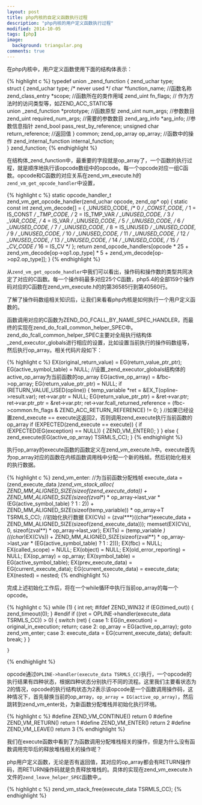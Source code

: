 ```yaml
---
layout: post
title: php内核的自定义函数执行过程
description: "php内核的用户定义函数执行过程"
modified: 2014-10-05
tags: [php]
image:
  background: triangular.png
comments: true
---
```


在php内核中，用户定义函数使用下面的结构体表示：

{% highlight c %}
typedef union _zend_function {
    zend_uchar type;    
    struct {
        zend_uchar type;  /* never used */
        char *function_name;    //函数名称
        zend_class_entry *scope; //函数所在的类作用域
        zend_uint fn_flags;     // 作为方法时的访问类型等，如ZEND_ACC_STATIC等  
        union _zend_function *prototype; //函数原型
        zend_uint num_args;     //参数数目
        zend_uint required_num_args; //需要的参数数目
        zend_arg_info *arg_info;  //参数信息指针
        zend_bool pass_rest_by_reference;
        unsigned char return_reference;  //返回值 
    } common; 
    zend_op_array op_array;   //函数中的操作
    zend_internal_function internal_function;  
} zend_function;
{% endhighlight  %}

在结构体_zend_function中，最重要的字段就是op_array了，一个函数的执行过程，就是顺序地执行该opcode数组中的opcode。每一个opcode对应一组C函数。opcode和C函数的对应关系在zend_vm_execute.h的`zend_vm_get_opcode_handler`中设置，

{% highlight c %}
static opcode_handler_t zend_vm_get_opcode_handler(zend_uchar opcode, zend_op* op)
{
        static const int zend_vm_decode[] = {
            _UNUSED_CODE, /* 0              */
            _CONST_CODE,  /* 1 = IS_CONST   */
            _TMP_CODE,    /* 2 = IS_TMP_VAR */
            _UNUSED_CODE, /* 3              */
            _VAR_CODE,    /* 4 = IS_VAR     */
            _UNUSED_CODE, /* 5              */
            _UNUSED_CODE, /* 6              */
            _UNUSED_CODE, /* 7              */
            _UNUSED_CODE, /* 8 = IS_UNUSED  */
            _UNUSED_CODE, /* 9              */
            _UNUSED_CODE, /* 10             */
            _UNUSED_CODE, /* 11             */
            _UNUSED_CODE, /* 12             */
            _UNUSED_CODE, /* 13             */
            _UNUSED_CODE, /* 14             */
            _UNUSED_CODE, /* 15             */
            _CV_CODE      /* 16 = IS_CV     */
        };
        return zend_opcode_handlers[opcode * 25 
                + zend_vm_decode[op->op1.op_type] * 5 
                + zend_vm_decode[op->op2.op_type]];
}
{% endhighlight  %}

从`zend_vm_get_opcode_handler`中我们可以看出，操作码和操作数的类型共同决定了对应的C函数。每一个操作码最多对应25个C函数，php5.4的全部159个操作码对应的C函数在zend_vm_execute.h的的第36585行到第40560行。

了解了操作码数组相关知识后，让我们来看看php内核是如何执行一个用户定义函数的。

函数调用对应的C函数为ZEND_DO_FCALL_BY_NAME_SPEC_HANDLER，而最终的实现在zend_do_fcall_common_helper_SPEC中。zend_do_fcall_common_helper_SPEC主要对全局执行结构体_zend_executor_globals进行相应的设置，比如设置当前执行的操作码数组等，然后执行op_array。相关代码片段如下：

{% highlight c %}
EX(original_return_value) = EG(return_value_ptr_ptr);
EG(active_symbol_table) = NULL;
//设置_zend_executor_globals结构体的active_op_array为当前函数的op_array
EG(active_op_array) = &fbc->op_array;
EG(return_value_ptr_ptr) = NULL;
if (RETURN_VALUE_USED(opline)) {
    temp_variable *ret = &EX_T(opline->result.var);
    ret->var.ptr = NULL;
    EG(return_value_ptr_ptr) = &ret->var.ptr;
    ret->var.ptr_ptr = &ret->var.ptr;
    ret->var.fcall_returned_reference = (fbc->common.fn_flags & ZEND_ACC_RETURN_REFERENCE) != 0;
}
//如果已经设置zend_execute == execute这返回2，否则调用zend_execute执行当前函数的op_array
if (EXPECTED(zend_execute == execute)) {
    if (EXPECTED(EG(exception) == NULL)) {
        ZEND_VM_ENTER();
    } 
} else {
    zend_execute(EG(active_op_array) TSRMLS_CC);
} 
{% endhighlight  %}

执行op_array的execute函数的函数定义在zend_vm_execute.h中。execute首先为op_array对应的函数在内核函数调用栈中分配一个新的栈帧。然后初始化相关的执行数据。

{% highlight c %}
zend_vm_enter:
    //为当前函数分配栈帧
    execute_data = (zend_execute_data *)zend_vm_stack_alloc(
        ZEND_MM_ALIGNED_SIZE(sizeof(zend_execute_data)) +
        ZEND_MM_ALIGNED_SIZE(sizeof(zval**) * op_array->last_var * (EG(active_symbol_table) ? 1 : 2)) +
        ZEND_MM_ALIGNED_SIZE(sizeof(temp_variable)) * op_array->T TSRMLS_CC);
	 //初始化执行数据
    EX(CVs) = (zval***)((char*)execute_data + ZEND_MM_ALIGNED_SIZE(sizeof(zend_execute_data)));
    memset(EX(CVs), 0, sizeof(zval**) * op_array->last_var);
    EX(Ts) = (temp_variable *)(((char*)EX(CVs)) + ZEND_MM_ALIGNED_SIZE(sizeof(zval**) * op_array->last_var *
(EG(active_symbol_table) ? 1 : 2)));
    EX(fbc) = NULL;
    EX(called_scope) = NULL;
    EX(object) = NULL;
    EX(old_error_reporting) = NULL;
    EX(op_array) = op_array;
    EX(symbol_table) = EG(active_symbol_table);
    EX(prev_execute_data) = EG(current_execute_data);
    EG(current_execute_data) = execute_data;
    EX(nested) = nested;
{% endhighlight  %}

完成上述初始化工作后，将在一个while循环中执行当前op_array的每一个opcode。

{% highlight c %}
    while (1) {
        int ret;
#ifdef ZEND_WIN32
        if (EG(timed_out)) {
            zend_timeout(0);
        }
#endif
        if ((ret = OPLINE->handler(execute_data TSRMLS_CC)) > 0) {
            switch (ret) {
                case 1:
                    EG(in_execution) = original_in_execution;
                    return;
                case 2:
                    op_array = EG(active_op_array);
                    goto zend_vm_enter;
                case 3:
                    execute_data = EG(current_execute_data);
                default:
                    break;
            }
        }

    }
{% endhighlight  %}

opcode通过`OPLINE->handler(execute_data TSRMLS_CC)`执行，一个opcode的执行结果有四种状态，根据四种状态分别执行不同的流程。这里我们主要看状态为2的情况，opcode的执行结构状态为2表示该opcode是一个函数调用操作码，这种情况下，首先替换当前的op_array，`op_array = EG(active_op_array)`，然后跳转到zend_vm_enter处，为新函数分配堆栈并初始化执行环境。

{% highlight c %}
#define ZEND_VM_CONTINUE()         return 0
#define ZEND_VM_RETURN()           return 1
#define ZEND_VM_ENTER()            return 2
#define ZEND_VM_LEAVE()            return 3
{% endhighlight  %}

我们在execute函数中看到了为函数调用分配堆栈相关的操作，但是为什么没有函数调用完毕后的释放堆栈相关的操作呢？

php用户定义函数，无论是否有返回值，其对应的op_array都会有RETURN操作码，而RETURN操作码就是负责释放堆栈的。具体的实现在zend_vm_execute.h文件的`zend_leave_helper_SPEC`函数中,。

{% highlight c %}
zend_vm_stack_free(execute_data TSRMLS_CC);
{% endhighlight  %}






